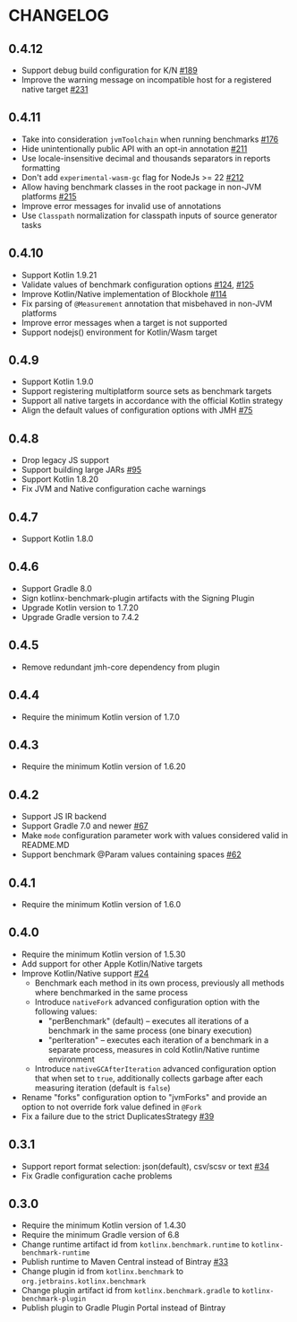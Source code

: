 # CHANGELOG

## 0.4.12

- Support debug build configuration for K/N [#189](https://github.com/Kotlin/kotlinx-benchmark/issues/189)
- Improve the warning message on incompatible host for a registered native target [#231](https://github.com/Kotlin/kotlinx-benchmark/pull/231)

## 0.4.11

- Take into consideration `jvmToolchain` when running benchmarks [#176](https://github.com/Kotlin/kotlinx-benchmark/issues/176)
- Hide unintentionally public API with an opt-in annotation [#211](https://github.com/Kotlin/kotlinx-benchmark/issues/211)
- Use locale-insensitive decimal and thousands separators in reports formatting
- Don't add `experimental-wasm-gc` flag for NodeJs >= 22 [#212](https://github.com/Kotlin/kotlinx-benchmark/issues/212)
- Allow having benchmark classes in the root package in non-JVM platforms [#215](https://github.com/Kotlin/kotlinx-benchmark/issues/215)
- Improve error messages for invalid use of annotations
- Use `Classpath` normalization for classpath inputs of source generator tasks

## 0.4.10

- Support Kotlin 1.9.21
- Validate values of benchmark configuration options [#124](https://github.com/Kotlin/kotlinx-benchmark/issues/124),
  [#125](https://github.com/Kotlin/kotlinx-benchmark/issues/125)
- Improve Kotlin/Native implementation of Blockhole [#114](https://github.com/Kotlin/kotlinx-benchmark/issues/114)
- Fix parsing of `@Measurement` annotation that misbehaved in non-JVM platforms
- Improve error messages when a target is not supported
- Support nodejs() environment for Kotlin/Wasm target

## 0.4.9

- Support Kotlin 1.9.0
- Support registering multiplatform source sets as benchmark targets
- Support all native targets in accordance with the official Kotlin strategy
- Align the default values of configuration options with JMH [#75](https://github.com/Kotlin/kotlinx-benchmark/issues/75)

## 0.4.8

- Drop legacy JS support
- Support building large JARs [#95](https://github.com/Kotlin/kotlinx-benchmark/issues/95)
- Support Kotlin 1.8.20
- Fix JVM and Native configuration cache warnings

## 0.4.7

- Support Kotlin 1.8.0

## 0.4.6

- Support Gradle 8.0
- Sign kotlinx-benchmark-plugin artifacts with the Signing Plugin
- Upgrade Kotlin version to 1.7.20
- Upgrade Gradle version to 7.4.2

## 0.4.5

- Remove redundant jmh-core dependency from plugin

## 0.4.4

- Require the minimum Kotlin version of 1.7.0

## 0.4.3

- Require the minimum Kotlin version of 1.6.20

## 0.4.2

- Support JS IR backend
- Support Gradle 7.0 and newer [#67](https://github.com/Kotlin/kotlinx-benchmark/issues/67)
- Make `mode` configuration parameter work with values considered valid in README.MD
- Support benchmark @Param values containing spaces [#62](https://github.com/Kotlin/kotlinx-benchmark/issues/62)

## 0.4.1

- Require the minimum Kotlin version of 1.6.0

## 0.4.0

- Require the minimum Kotlin version of 1.5.30
- Add support for other Apple Kotlin/Native targets
- Improve Kotlin/Native support [#24](https://github.com/Kotlin/kotlinx-benchmark/issues/24)
  - Benchmark each method in its own process, previously all methods where benchmarked in the same process
  - Introduce `nativeFork` advanced configuration option with the following values:
    - "perBenchmark" (default) – executes all iterations of a benchmark in the same process (one binary execution)
    - "perIteration" – executes each iteration of a benchmark in a separate process, measures in cold Kotlin/Native runtime environment
  - Introduce `nativeGCAfterIteration` advanced configuration option that when set to `true`, additionally collects garbage after each measuring iteration (default is `false`)
- Rename "forks" configuration option to "jvmForks" and provide an option to not override fork value defined in `@Fork`
- Fix a failure due to the strict DuplicatesStrategy [#39](https://github.com/Kotlin/kotlinx-benchmark/issues/39)

## 0.3.1

- Support report format selection: json(default), csv/scsv or text [#34](https://github.com/Kotlin/kotlinx-benchmark/issues/34)
- Fix Gradle configuration cache problems

## 0.3.0

- Require the minimum Kotlin version of 1.4.30
- Require the minimum Gradle version of 6.8
- Change runtime artifact id from `kotlinx.benchmark.runtime` to `kotlinx-benchmark-runtime`
- Publish runtime to Maven Central instead of Bintray [#33](https://github.com/Kotlin/kotlinx-benchmark/issues/33)
- Change plugin id from `kotlinx.benchmark` to `org.jetbrains.kotlinx.benchmark`
- Change plugin artifact id from `kotlinx.benchmark.gradle` to `kotlinx-benchmark-plugin`
- Publish plugin to Gradle Plugin Portal instead of Bintray
